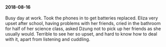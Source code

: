 #### 2018-08-16

Busy day at work. Took the phones in to get batteries replaced. Eliza very upset after school, having problems with her friends, cried in the bathroom for half of her science class, asked Dzung not to pick up her friends as she usually would. Terrible to see her so upset, and hard to know how to deal with it, apart from listening and cuddling.